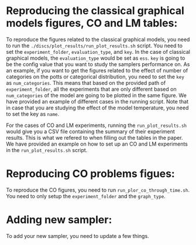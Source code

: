 # Reproducing the classical graphical models figures, CO and LM tables:
To reproduce the figures related to the classical graphical models, you need to run the `./discs/plot_results/run_plot_results.sh` script.
You need to set the `experiment_folder`, `evaluation_type`, and `key`. In the case of classical graphical models, the `evaluation_type` would be set as `ess`. `key` is going to be the config value that you want to study the samplers performance on.
As an example, if you want to get the figures related to the effect of number of categories on the potts or categorical distribution, you need to set the `key` as `num_categories`. This means that based on the provided path of `experiment_folder`, all the experiments that are only different based on `num_categories` of the model are going to be plotted in the same figure.
We have provided an example of different cases in the running script. Note that in case that you are studying the effect of the model temperature, you need to set the key as `name`.

For the cases of CO and LM experiments, running the `run_plot_results.sh` would give you a CSV file containing the summary of their experiment results. This is what we refered to when filling out the tables in the paper. We have provided an example on how to set up an CO and LM experiments in the `run_plot_results.sh` script.


# Reproducing CO problems figues:
To reproduce the CO figures, you need to run `run_plor_co_through_time.sh`. You need to only setup the `experiment_folder` and the `graph_type`.


# Adding new sampler:
To add your new sampler, you need to update a few things.
